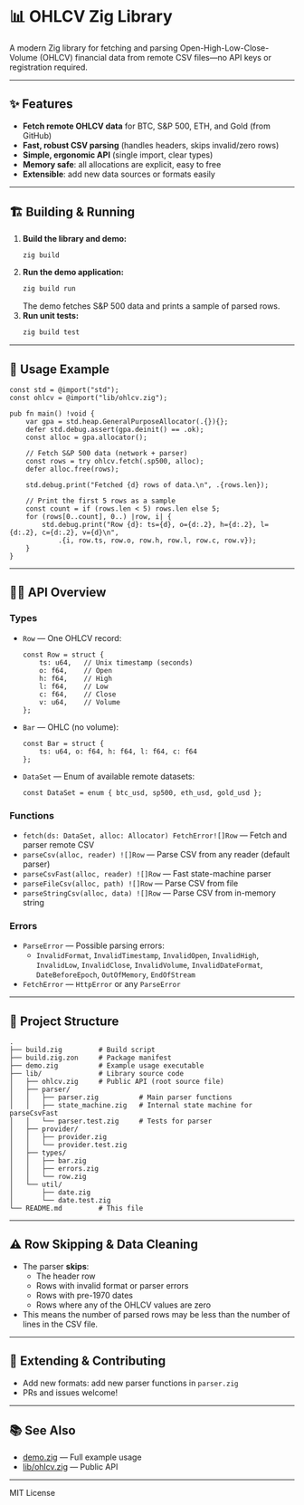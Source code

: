 # 📊 OHLCV Zig Library

A modern Zig library for fetching and parsing Open-High-Low-Close-Volume (OHLCV) financial data from remote CSV files—no API keys or registration required.

---

## ✨ Features

- **Fetch remote OHLCV data** for BTC, S&P 500, ETH, and Gold (from GitHub)
- **Fast, robust CSV parsing** (handles headers, skips invalid/zero rows)
- **Simple, ergonomic API** (single import, clear types)
- **Memory safe**: all allocations are explicit, easy to free
- **Extensible**: add new data sources or formats easily

---

## 🏗️ Building & Running

1. **Build the library and demo:**
   ```sh
   zig build
   ```
2. **Run the demo application:**
   ```sh
   zig build run
   ```
   The demo fetches S&P 500 data and prints a sample of parsed rows.
3. **Run unit tests:**
   ```sh
   zig build test
   ```

---

## 🚀 Usage Example

```zig
const std = @import("std");
const ohlcv = @import("lib/ohlcv.zig");

pub fn main() !void {
    var gpa = std.heap.GeneralPurposeAllocator(.{}){};
    defer std.debug.assert(gpa.deinit() == .ok);
    const alloc = gpa.allocator();

    // Fetch S&P 500 data (network + parser)
    const rows = try ohlcv.fetch(.sp500, alloc);
    defer alloc.free(rows);

    std.debug.print("Fetched {d} rows of data.\n", .{rows.len});

    // Print the first 5 rows as a sample
    const count = if (rows.len < 5) rows.len else 5;
    for (rows[0..count], 0..) |row, i| {
        std.debug.print("Row {d}: ts={d}, o={d:.2}, h={d:.2}, l={d:.2}, c={d:.2}, v={d}\n",
            .{i, row.ts, row.o, row.h, row.l, row.c, row.v});
    }
}
```

---

## 🧑‍💻 API Overview

### Types

- `Row` — One OHLCV record:
  ```zig
  const Row = struct {
      ts: u64,   // Unix timestamp (seconds)
      o: f64,    // Open
      h: f64,    // High
      l: f64,    // Low
      c: f64,    // Close
      v: u64,    // Volume
  };
  ```
- `Bar` — OHLC (no volume):
  ```zig
  const Bar = struct {
      ts: u64, o: f64, h: f64, l: f64, c: f64
  };
  ```
- `DataSet` — Enum of available remote datasets:
  ```zig
  const DataSet = enum { btc_usd, sp500, eth_usd, gold_usd };
  ```

### Functions

- `fetch(ds: DataSet, alloc: Allocator) FetchError![]Row` — Fetch and parser remote CSV
- `parseCsv(alloc, reader) ![]Row` — Parse CSV from any reader (default parser)
- `parseCsvFast(alloc, reader) ![]Row` — Fast state-machine parser
- `parseFileCsv(alloc, path) ![]Row` — Parse CSV from file
- `parseStringCsv(alloc, data) ![]Row` — Parse CSV from in-memory string

### Errors

- `ParseError` — Possible parsing errors:
  - `InvalidFormat`, `InvalidTimestamp`, `InvalidOpen`, `InvalidHigh`, `InvalidLow`, `InvalidClose`, `InvalidVolume`, `InvalidDateFormat`, `DateBeforeEpoch`, `OutOfMemory`, `EndOfStream`
- `FetchError` — `HttpError` or any `ParseError`

---

## 📁 Project Structure

```
.
├── build.zig         # Build script
├── build.zig.zon     # Package manifest
├── demo.zig          # Example usage executable
├── lib/              # Library source code
│   ├── ohlcv.zig     # Public API (root source file)
│   ├── parser/
│   │   ├── parser.zig          # Main parser functions
│   │   ├── state_machine.zig   # Internal state machine for parseCsvFast
│   │   └── parser.test.zig     # Tests for parser
│   ├── provider/
│   │   ├── provider.zig
│   │   └── provider.test.zig
│   ├── types/
│   │   ├── bar.zig
│   │   ├── errors.zig
│   │   └── row.zig
│   └── util/
│       ├── date.zig
│       └── date.test.zig
└── README.md         # This file
```

---

## ⚠️ Row Skipping & Data Cleaning

- The parser **skips**:
  - The header row
  - Rows with invalid format or parser errors
  - Rows with pre-1970 dates
  - Rows where any of the OHLCV values are zero
- This means the number of parsed rows may be less than the number of lines in the CSV file.

---

## 🧩 Extending & Contributing

- Add new formats: add new parser functions in `parser.zig`
- PRs and issues welcome!

---

## 📚 See Also

- [demo.zig](demo.zig) — Full example usage
- [lib/ohlcv.zig](lib/ohlcv.zig) — Public API

---

MIT License 
